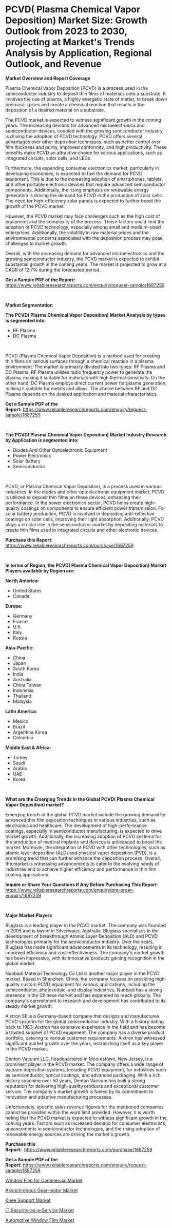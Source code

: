<p><h1>PCVD( Plasma Chemical Vapor Deposition) Market Size: Growth Outlook from 2023 to 2030, projecting at Market's Trends Analysis by Application, Regional Outlook, and Revenue</h1></p><p><strong>Market Overview and Report Coverage</strong></p>
<p><p>Plasma Chemical Vapor Deposition (PCVD) is a process used in the semiconductor industry to deposit thin films of materials onto a substrate. It involves the use of plasma, a highly energetic state of matter, to break down precursor gases and create a chemical reaction that results in the deposition of a desired material on a substrate.</p><p>The PCVD market is expected to witness significant growth in the coming years. The increasing demand for advanced microelectronics and semiconductor devices, coupled with the growing semiconductor industry, is driving the adoption of PCVD technology. PCVD offers several advantages over other deposition techniques, such as better control over film thickness and purity, improved conformity, and high productivity. These benefits make PCVD an attractive choice for various applications, such as integrated circuits, solar cells, and LEDs.</p><p>Furthermore, the expanding consumer electronics market, particularly in developing economies, is expected to fuel the demand for PCVD equipment. This is due to the increasing adoption of smartphones, tablets, and other portable electronic devices that require advanced semiconductor components. Additionally, the rising emphasis on renewable energy generation is driving the demand for PCVD in the production of solar cells. The need for high-efficiency solar panels is expected to further boost the growth of the PCVD market.</p><p>However, the PCVD market may face challenges such as the high cost of equipment and the complexity of the process. These factors could limit the adoption of PCVD technology, especially among small and medium-sized enterprises. Additionally, the volatility in raw material prices and the environmental concerns associated with the deposition process may pose challenges to market growth.</p><p>Overall, with the increasing demand for advanced microelectronics and the growing semiconductor industry, the PCVD market is expected to exhibit substantial growth in the coming years. The market is projected to grow at a CAGR of 12.7% during the forecasted period.</p></p>
<p><strong>Get a Sample PDF of the Report:</strong> <a href="https://www.reliableresearchreports.com/enquiry/request-sample/1687259">https://www.reliableresearchreports.com/enquiry/request-sample/1687259</a></p>
<p>&nbsp;</p>
<p><strong>Market Segmentation</strong></p>
<p><strong>The PCVD( Plasma Chemical Vapor Deposition) Market Analysis by types is segmented into:</strong></p>
<p><ul><li>RF Plasma</li><li>DC Plasma</li></ul></p>
<p>&nbsp;</p>
<p><p>PCVD (Plasma Chemical Vapor Deposition) is a method used for creating thin films on various surfaces through a chemical reaction in a plasma environment. The market is primarily divided into two types: RF Plasma and DC Plasma. RF Plasma utilizes radio frequency power to generate the plasma, making it suitable for materials with high thermal sensitivity. On the other hand, DC Plasma employs direct current power for plasma generation, making it suitable for metals and alloys. The choice between RF and DC Plasma depends on the desired application and material characteristics.</p></p>
<p><strong>Get a Sample PDF of the Report:</strong>&nbsp;<a href="https://www.reliableresearchreports.com/enquiry/request-sample/1687259">https://www.reliableresearchreports.com/enquiry/request-sample/1687259</a></p>
<p>&nbsp;</p>
<p><strong>The PCVD( Plasma Chemical Vapor Deposition) Market Industry Research by Application is segmented into:</strong></p>
<p><ul><li>Diodes And Other Optoelectronic Equipment</li><li>Power Electronics</li><li>Solar Battery</li><li>Semiconductor</li></ul></p>
<p>&nbsp;</p>
<p><p>PCVD, or Plasma Chemical Vapor Deposition, is a process used in various industries. In the diodes and other optoelectronic equipment market, PCVD is utilized to deposit thin films on these devices, enhancing their performance. In the power electronics sector, PCVD helps create high-quality coatings on components to ensure efficient power transmission. For solar battery production, PCVD is involved in depositing anti-reflective coatings on solar cells, improving their light absorption. Additionally, PCVD plays a crucial role in the semiconductor market by depositing materials to create thin films used in integrated circuits and other electronic devices.</p></p>
<p><strong>Purchase this Report:</strong>&nbsp; <a href="https://www.reliableresearchreports.com/purchase/1687259">https://www.reliableresearchreports.com/purchase/1687259</a></p>
<p>&nbsp;</p>
<p><strong>In terms of Region, the PCVD( Plasma Chemical Vapor Deposition) Market Players available by Region are:</strong></p>
<p>
    <p> <strong> North America: </strong>
        <ul>
            <li>United States</li>
            <li>Canada</li>
        </ul>
        </p> 
    <p> <strong> Europe: </strong>
        <ul>
            <li>Germany</li>
            <li>France</li>
            <li>U.K.</li>
            <li>Italy</li>
            <li>Russia</li>
        </ul>
        </p> 
    <p> <strong> Asia-Pacific: </strong>
        <ul>
            <li>China</li>
            <li>Japan</li>
            <li>South Korea</li>
            <li>India</li>
            <li>Australia</li>
            <li>China Taiwan</li>
            <li>Indonesia</li>
            <li>Thailand</li>
            <li>Malaysia</li>
        </ul>
        </p> 
    <p> <strong> Latin America: </strong>
        <ul>
            <li>Mexico</li>
            <li>Brazil</li>
            <li>Argentina Korea</li>
            <li>Colombia</li>
        </ul>
        </p> 
    <p> <strong> Middle East & Africa: </strong>
        <ul>
            <li>Turkey</li>
            <li>Saudi</li>
            <li>Arabia</li>
            <li>UAE</li>
            <li>Korea</li>
        </ul>
    </p>
    </p>
<p>&nbsp;</p>
<p><strong>What are the Emerging Trends in the Global PCVD( Plasma Chemical Vapor Deposition) market?</strong></p>
<p><p>Emerging trends in the global PCVD market include the growing demand for advanced thin film deposition techniques in various industries, such as electronics and healthcare. The development of high-performance coatings, especially in semiconductor manufacturing, is expected to drive market growth. Additionally, the increasing adoption of PCVD systems for the production of medical implants and devices is anticipated to boost the market. Moreover, the integration of PCVD with other technologies, such as atomic layer deposition (ALD) and physical vapor deposition (PVD), is a promising trend that can further enhance the deposition process. Overall, the market is witnessing advancements to cater to the evolving needs of industries and to achieve higher efficiency and performance in thin film coating applications.</p></p>
<p><strong>Inquire or Share Your Questions If Any Before Purchasing This Report</strong>- <a href="https://www.reliableresearchreports.com/enquiry/pre-order-enquiry/1687259">https://www.reliableresearchreports.com/enquiry/pre-order-enquiry/1687259</a></p>
<p>&nbsp;</p>
<p><strong>Major Market Players</strong></p>
<p><p>Bluglass is a leading player in the PCVD market. The company was founded in 2005 and is based in Silverwater, Australia. Bluglass specializes in the development of breakthrough Atomic Layer Deposition (ALD) and PCVD technologies primarily for the semiconductor industry. Over the years, Bluglass has made significant advancements in its technology, resulting in improved efficiency and cost-effectiveness. The company's market growth has been impressive, with its innovative products gaining recognition in the global market.</p><p>Nuobadi Material Technology Co Ltd is another major player in the PCVD market. Based in Shenzhen, China, the company focuses on providing high-quality custom PCVD equipment for various applications, including the semiconductor, photovoltaic, and display industries. Nuobadi has a strong presence in the Chinese market and has expanded its reach globally. The company's commitment to research and development has contributed to its steady market growth.</p><p>Aixtron SE is a Germany-based company that designs and manufactures PCVD systems for the global semiconductor industry. With a history dating back to 1983, Aixtron has extensive experience in the field and has become a trusted supplier of PCVD equipment. The company has a diverse product portfolio, catering to various customer requirements. Aixtron has witnessed significant market growth over the years, establishing itself as a key player in the PCVD market.</p><p>Denton Vacuum LLC, headquartered in Moorestown, New Jersey, is a prominent player in the PCVD market. The company offers a wide range of vacuum deposition systems, including PCVD equipment, for industries such as semiconductor, optical coatings, and advanced packaging. With a rich history spanning over 50 years, Denton Vacuum has built a strong reputation for delivering high-quality products and exceptional customer service. The company's market growth is fueled by its commitment to innovation and adaptive manufacturing processes.</p><p>Unfortunately, specific sales revenue figures for the mentioned companies cannot be provided within the word limit provided. However, it is worth noting that the PCVD market is expected to witness significant growth in the coming years. Factors such as increased demand for consumer electronics, advancements in semiconductor technologies, and the rising adoption of renewable energy sources are driving the market's growth.</p></p>
<p><strong>Purchase this Report:</strong>&nbsp;&nbsp;<a href="https://www.reliableresearchreports.com/purchase/1687259">https://www.reliableresearchreports.com/purchase/1687259</a></p>
<p></p>
<p><strong>Get a Sample PDF of the Report:</strong>&nbsp;<a href="https://www.reliableresearchreports.com/enquiry/request-sample/1687259">https://www.reliableresearchreports.com/enquiry/request-sample/1687259</a></p>
<p><p><a href="https://www.linkedin.com/pulse/window-film-commercial-market-challenges-opportunities/">Window Film for Commercial Market</a></p><p><a href="https://medium.com/@lilakautzer2023/analyzing-asynchronous-gear-motor-market-global-industry-perspective-and-forecast-2023-to-2030-d31a0224a633">Asynchronous Gear-motor Market</a></p><p><a href="https://github.com/rahu1503/Market-Research-Report-List-1/blob/main/knee-support-market.md">Knee Support Market</a></p><p><a href="https://github.com/rahu1501/Market-Research-Report-List-1/blob/main/it-security-as-a-service-market.md">IT Security-as-a-Service Market</a></p><p><a href="https://www.linkedin.com/pulse/decoding-automotive-window-film-market-deep-dive-latest/">Automotive Window Film Market</a></p></p>